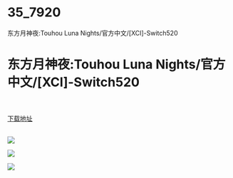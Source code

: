 # 35_7920
东方月神夜:Touhou Luna Nights/官方中文/[XCI]-Switch520
# 东方月神夜:Touhou Luna Nights/官方中文/[XCI]-Switch520
 <br/></br>
[下载地址](https://www.switch520.cc/article/7920 "下载地址")
<br/></br>

<p><img src="https://www.switch520.cc/muke_img/upload_art_editor_20201218-1_468127ec3039f806681c99c221980867.jpg"></p>
<p><img src="https://www.switch520.cc/muke_img/upload_art_editor_20201218-1_c2c0744e9482a7a30dc9a54a81d4be85.jpg"></p>
<p><img src="https://www.switch520.cc/muke_img/upload_art_editor_20201218-1_90b19512808cdd613b1225e9a87bd5e7.jpg"></p>
<p><strong><span style="color:#D9D9D9">&nbsp;</span></strong></p>
<p><strong><span style="color:#D9D9D9">&nbsp;</span></strong></p>
